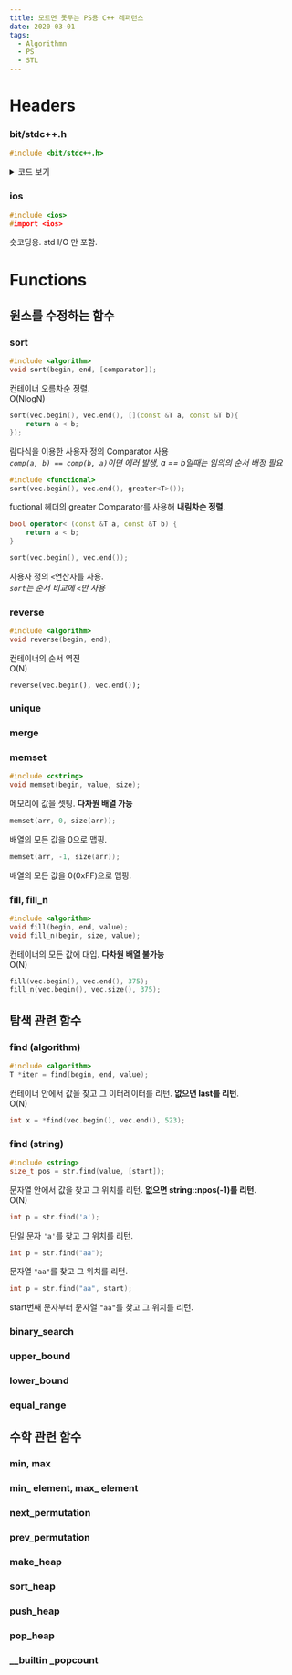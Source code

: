 ```yaml
---
title: 모르면 못푸는 PS용 C++ 레퍼런스
date: 2020-03-01
tags:
  - Algorithmn
  - PS
  - STL
---
```


# Headers
### bit/stdc++.h

```C++
#include <bit/stdc++.h>
```
<details>
<summary>코드 보기</summary>
<div markdown="1">

```C++
// C++ includes used for precompiling -*- C++ -*-
 
// Copyright (C) 2003-2013 Free Software Foundation, Inc.
//
// This file is part of the GNU ISO C++ Library.  This library is free
// software; you can redistribute it and/or modify it under the
// terms of the GNU General Public License as published by the
// Free Software Foundation; either version 3, or (at your option)
// any later version.
 
// This library is distributed in the hope that it will be useful,
// but WITHOUT ANY WARRANTY; without even the implied warranty of
// MERCHANTABILITY or FITNESS FOR A PARTICULAR PURPOSE.  See the
// GNU General Public License for more details.
 
// Under Section 7 of GPL version 3, you are granted additional
// permissions described in the GCC Runtime Library Exception, version
// 3.1, as published by the Free Software Foundation.
 
// You should have received a copy of the GNU General Public License and
// a copy of the GCC Runtime Library Exception along with this program;
// see the files COPYING3 and COPYING.RUNTIME respectively.  If not, see
// <http://www.gnu.org/licenses/>.
 
/** @file stdc++.h
 *  This is an implementation file for a precompiled header.
 */
 
// 17.4.1.2 Headers
 
// C
#ifndef _GLIBCXX_NO_ASSERT
#include <cassert>
#endif
#include <cctype>
#include <cerrno>
#include <cfloat>
#include <ciso646>
#include <climits>
#include <clocale>
#include <cmath>
#include <csetjmp>
#include <csignal>
#include <cstdarg>
#include <cstddef>
#include <cstdio>
#include <cstdlib>
#include <cstring>
#include <ctime>
 
#if __cplusplus >= 201103L
#include <ccomplex>
#include <cfenv>
#include <cinttypes>
#include <cstdalign>
#include <cstdbool>
#include <cstdint>
#include <ctgmath>
#include <cwchar>
#include <cwctype>
#endif
 
// C++
#include <algorithm>
#include <bitset>
#include <complex>
#include <deque>
#include <exception>
#include <fstream>
#include <functional>
#include <iomanip>
#include <ios>
#include <iosfwd>
#include <iostream>
#include <istream>
#include <iterator>
#include <limits>
#include <list>
#include <locale>
#include <map>
#include <memory>
#include <new>
#include <numeric>
#include <ostream>
#include <queue>
#include <set>
#include <sstream>
#include <stack>
#include <stdexcept>
#include <streambuf>
#include <string>
#include <typeinfo>
#include <utility>
#include <valarray>
#include <vector>
 
#if __cplusplus >= 201103L
#include <array>
#include <atomic>
#include <chrono>
#include <condition_variable>
#include <forward_list>
#include <future>
#include <initializer_list>
#include <mutex>
#include <random>
#include <ratio>
#include <regex>
#include <scoped_allocator>
#include <system_error>
#include <thread>
#include <tuple>
#include <typeindex>
#include <type_traits>
#include <unordered_map>
#include <unordered_set>
#endif
```

</div>
</details>


### ios
```C++
#include <ios>
#import <ios>
```
숏코딩용. std I/O 만 포함.


# Functions
## 원소를 수정하는 함수
### sort

```C++
#include <algorithm>
void sort(begin, end, [comparator]);
```
컨테이너 오름차순 정렬. <br/>
O(NlogN)

```C++
sort(vec.begin(), vec.end(), [](const &T a, const &T b){
    return a < b;
});
```
람다식을 이용한 사용자 정의 Comparator 사용 <br/>
*`comp(a, b) == comp(b, a)`이면 에러 발생, a == b일때는 임의의 순서 배정 필요*

```C++
#include <functional>
sort(vec.begin(), vec.end(), greater<T>());
```
fuctional 헤더의 greater Comparator를 사용해 **내림차순 정렬**.

```C++
bool operator< (const &T a, const &T b) {
    return a < b;
}

sort(vec.begin(), vec.end());
```
사용자 정의 `<`연산자를 사용. <br/>
*`sort`는 순서 비교에 `<`만 사용*


### reverse

```C++
#include <algorithm>
void reverse(begin, end);
```
컨테이너의 순서 역전 <br/>
O(N)

```C++(
reverse(vec.begin(), vec.end());
```

### unique


### merge


### memset

```C++
#include <cstring>
void memset(begin, value, size);
```
메모리에 값을 셋팅. **다차원 배열 가능**

```C++
memset(arr, 0, size(arr));
```
배열의 모든 값을 0으로 맵핑. 

```C++
memset(arr, -1, size(arr));
```
배열의 모든 값을 0(0xFF)으로 맵핑.


### fill, fill_n

```C++
#include <algorithm>
void fill(begin, end, value);
void fill_n(begin, size, value);
```
컨테이너의 모든 값에 대입. **다차원 배열 불가능** <br/>
O(N)

```C++
fill(vec.begin(), vec.end(), 375);
fill_n(vec.begin(), vec.size(), 375);
```

## 탐색 관련 함수
### find (algorithm)

```C++
#include <algorithm>
T *iter = find(begin, end, value);
```
컨테이너 안에서 값을 찾고 그 이터레이터를 리턴. **없으면 last를 리턴**. <br/>
O(N)

```C++
int x = *find(vec.begin(), vec.end(), 523);
```


### find (string)
```C++
#include <string>
size_t pos = str.find(value, [start]);
```
문자열 안에서 값을 찾고 그 위치를 리턴. **없으면 string::npos(-1)를 리턴**. <br/>
O(N)

```C++
int p = str.find('a');
```
단일 문자 `'a'`를 찾고 그 위치를 리턴.

```C++
int p = str.find("aa");
```
문자열 `"aa"`를 찾고 그 위치를 리턴.

```C++
int p = str.find("aa", start);
```
start번째 문자부터 문자열 `"aa"`를 찾고 그 위치를 리턴.


### binary_search


### upper_bound


### lower_bound


### equal_range


## 수학 관련 함수
### min, max


### min_ element, max_ element


### next_permutation


### prev_permutation


### make_heap


### sort_heap


### push_heap


### pop_heap


### __builtin _popcount